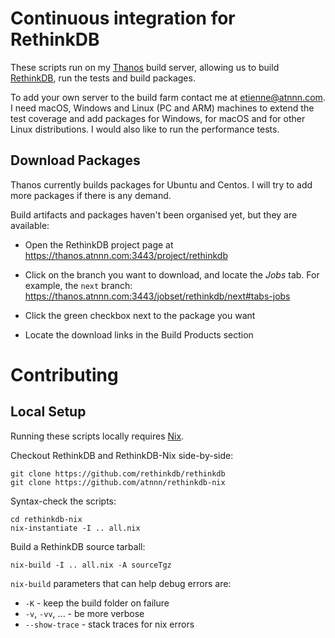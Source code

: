 # Continuous integration for RethinkDB

These scripts run on my [Thanos](https://thanos.atnnn.com:3443) build
server, allowing us to build [RethinkDB](http://github.com/rethinkdb/rethinkdb), run the tests and build
packages.

To add your own server to the build farm contact me at
etienne@atnnn.com. I need macOS, Windows and Linux (PC and ARM)
machines to extend the test coverage and add packages for Windows, for
macOS and for other Linux distributions. I would also like to run the
performance tests.

## Download Packages

Thanos currently builds packages for Ubuntu and Centos. I will try to
add more packages if there is any demand.

Build artifacts and packages haven't been organised yet, but they are available:

* Open the RethinkDB project page at
  https://thanos.atnnn.com:3443/project/rethinkdb

* Click on the branch you want to download, and locate the *Jobs*
  tab. For example, the `next` branch:
  https://thanos.atnnn.com:3443/jobset/rethinkdb/next#tabs-jobs

* Click the green checkbox next to the package you want

* Locate the download links in the Build Products section

# Contributing

## Local Setup

Running these scripts locally requires [Nix](http://nixos.org/nix/).

Checkout RethinkDB and RethinkDB-Nix side-by-side:

```
git clone https://github.com/rethinkdb/rethinkdb
git clone https://github.com/atnnn/rethinkdb-nix
```

Syntax-check the scripts:

```
cd rethinkdb-nix
nix-instantiate -I .. all.nix
```

Build a RethinkDB source tarball:

```
nix-build -I .. all.nix -A sourceTgz
```

`nix-build` parameters that can help debug errors are:

* `-K` - keep the build folder on failure
* `-v`, `-vv`, ... - be more verbose
* `--show-trace` - stack traces for nix errors

